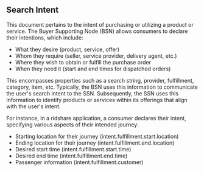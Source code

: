 ## Search Intent

This document pertains to the intent of purchasing or utilizing a product or service. The Buyer Supporting Node (BSN) allows consumers to declare their intentions, which include:

- What they desire (product, service, offer)
- Whom they require (seller, service provider, delivery agent, etc.)
- Where they wish to obtain or fulfill the purchase order
- When they need it (start and end times for dispatched orders)

This encompasses properties such as a search string, provider, fulfillment, category, item, etc. Typically, the BSN uses this information to communicate the user's search intent to the SSN. Subsequently, the SSN uses this information to identify products or services within its offerings that align with the user's intent.

For instance, in a ridshare application, a consumer declares their intent, specifying various aspects of their intended journey:

- Starting location for their journey (intent.fulfillment.start.location)
- Ending location for their journey (intent.fulfillment.end.location)
- Desired start time (intent.fulfillment.start.time)
- Desired end time (intent.fulfillment.end.time)
- Passenger information (intent.fulfillment.customer)